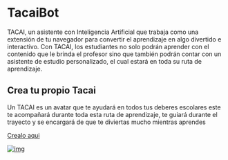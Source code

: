 # TacaiBot

TACAI, un asistente con Inteligencia Artificial que trabaja como una extensión de tu navegador para convertir el aprendizaje en algo divertido e interactivo. Con TACAI, los estudiantes no solo podrán aprender con el contenido que le brinda el profesor sino que también podrán contar con un asistente de estudio personalizado, el cual estará en toda su ruta de aprendizaje.

## Crea tu propio Tacai


Un TACAI es un avatar que te ayudará en todos tus deberes escolares este te acompañará durante toda esta ruta de aprendizaje, te guiará durante el trayecto y se encargará de que te diviertas mucho mientras aprendes


[Crealo aqui](http://tacaibot.me/avatar.html "Crealo aqui")   

[![img](img "img")](https://github.com/ivansanguezax/Tacaibot/blob/master/about_04.jpg?raw=true "img")
